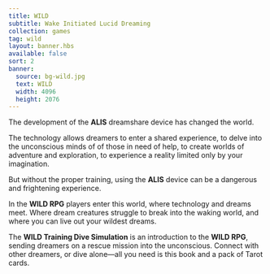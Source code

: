 ```yaml
---
title: WILD
subtitle: Wake Initiated Lucid Dreaming
collection: games
tag: wild
layout: banner.hbs
available: false
sort: 2
banner:
  source: bg-wild.jpg
  text: WILD
  width: 4096
  height: 2076
---
```


The development of the **ALIS** dreamshare device has changed the world.

The technology allows dreamers to enter a shared experience, to delve into the unconscious minds of of those in need of help, to create worlds of adventure and exploration, to experience a reality limited only by your imagination.

But without the proper training, using the **ALIS** device can be a dangerous and frightening experience.

In the **WILD RPG** players enter this world, where technology and dreams meet. Where dream creatures struggle to break into the waking world, and where you can live out your wildest dreams.

The **WILD Training Dive Simulation** is an introduction to the **WILD RPG**, sending dreamers on a rescue mission into the unconscious. Connect with other dreamers, or dive alone&mdash;all you need is this book and a pack of Tarot cards.
